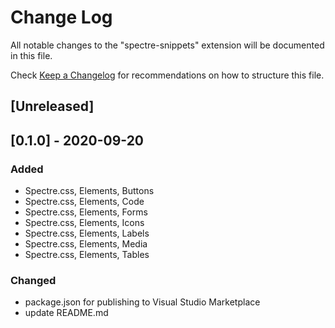 # Change Log

All notable changes to the "spectre-snippets" extension will be documented in this file.

Check [Keep a Changelog](http://keepachangelog.com/) for recommendations on how to structure this file.

## [Unreleased]

## [0.1.0] - 2020-09-20

### Added

- Spectre.css, Elements, Buttons
- Spectre.css, Elements, Code
- Spectre.css, Elements, Forms
- Spectre.css, Elements, Icons
- Spectre.css, Elements, Labels
- Spectre.css, Elements, Media
- Spectre.css, Elements, Tables

### Changed

- package.json for publishing to Visual Studio Marketplace
- update README.md
